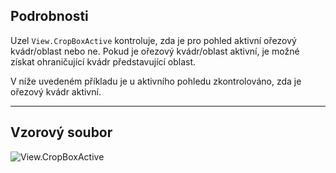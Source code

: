 ## Podrobnosti
Uzel `View.CropBoxActive` kontroluje, zda je pro pohled aktivní ořezový kvádr/oblast nebo ne. Pokud je ořezový kvádr/oblast aktivní, je možné získat ohraničující kvádr představující oblast.

V níže uvedeném příkladu je u aktivního pohledu zkontrolováno, zda je ořezový kvádr aktivní.
___
## Vzorový soubor

![View.CropBoxActive](./Revit.Elements.Views.View.CropBoxActive_img.jpg)
